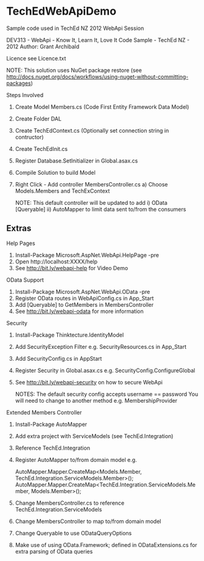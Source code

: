 TechEdWebApiDemo
================

Sample code used in TechEd NZ 2012 WebApi Session

DEV313 - WebApi - Know It, Learn It, Love It
Code Sample - TechEd NZ - 2012
Author: Grant Archibald

Licence see Licence.txt

NOTE: This solution uses NuGet package restore
(see http://docs.nuget.org/docs/workflows/using-nuget-without-committing-packages)

Steps Involved 
1. Create Model Members.cs (Code First Entity Framework Data Model)
2. Create Folder DAL
3. Create TechEdContext.cs (Optionally set connection string in contructor)
4. Create TechEdInit.cs 
5. Register Database.SetInitializer in Global.asax.cs
6. Compile Solution to build Model
7. Right Click - Add controller MembersController.cs
   a) Choose Models.Members and TechExContext

   NOTE: This default controller will be updated to add
	i) OData [Queryable]
	ii) AutoMapper to limit data sent to/from the consumers

Extras
------

Help Pages
1. Install-Package Microsoft.AspNet.WebApi.HelpPage -pre
2. Open http://localhost:XXXX/help 
3. See http://bit.ly/webapi-help for Video Demo

OData Support
1. Install-Package Microsoft.AspNet.WebApi.OData -pre
2. Register OData routes in WebApiConfig.cs in App_Start 
3. Add [Queryable] to GetMembers in MembersController
4. See http://bit.ly/webapi-odata for more information

Security
1. Install-Package Thinktecture.IdentityModel
2. Add SecurityException Filter e.g. SecurityResources.cs in App_Start
3. Add SecurityConfig.cs in AppStart
4. Register Security in Global.asax.cs e.g. SecurityConfig.ConfigureGlobal 
5. See http://bit.ly/webapi-security on how to secure WebApi

	NOTES:
		The default security config accepts username == password
		You will need to change to another method e.g. MembershipProvider

Extended Members Controller
1. Install-Package AutoMapper
2. Add extra project with ServiceModels
   (see TechEd.Integration)
3. Reference TechEd.Integration
4. Register AutoMapper to/from domain model e.g.

	AutoMapper.Mapper.CreateMap<Models.Member, TechEd.Integration.ServiceModels.Member>();
    AutoMapper.Mapper.CreateMap<TechEd.Integration.ServiceModels.Member, Models.Member>();

5. Change MembersController.cs to reference TechEd.Integration.ServiceModels
6. Change MembersController to map to/from domain model
7. Change Queryable to use ODataQueryOptions
8. Make use of using OData.Framework; defined in ODataExtensions.cs for extra parsing of OData queries
	